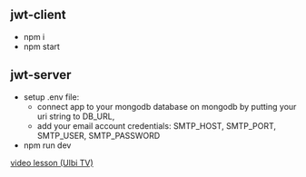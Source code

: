 ## jwt-client
- npm i
- npm start

## jwt-server
- setup .env file: 
    - connect app to your mongodb database on mongodb by putting your uri string to DB_URL,
    - add your email account credentials: SMTP_HOST, SMTP_PORT, SMTP_USER, SMTP_PASSWORD
- npm run dev

[video lesson (Ulbi TV)](https://www.youtube.com/watch?v=fN25fMQZ2v0&t=5531s&ab_channel=UlbiTV)
